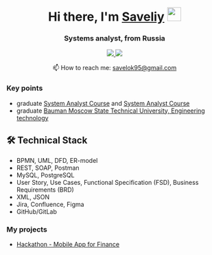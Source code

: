 <head>
   <meta charset="utf-8">

   <h1 align="center">Hi there, I'm <a href="https://www.linkedin.com/in/savely-kozhaev/">Saveliy</a> 
   <img src="https://github.com/blackcater/blackcater/raw/main/images/Hi.gif" height="32"/></h1>
   <h3 align="center">Systems analyst,  from Russia </h3>

   <p align='center'>
   <a href="https://www.linkedin.com/in/savely-kozhaev/" target="_blank">
       <img src="https://img.shields.io/badge/linkedin-%230077B5.svg?&style=for-the-badge&logo=linkedin&logoColor=white"/>
   </a>
   <a href="https://t.me/savelok">
       <img src="https://img.shields.io/badge/Telegram-2CA5E0?style=for-the-badge&logo=telegram&logoColor=white"/>
   </a>
   <p align='center'>
   📫 How to reach me: <a href='mailto:savelok95@gmail.com'>savelok95@gmail.com</a>
   </p>
</head>

### Key points
*   graduate  [System Analyst Course](https://github.com/Savelok/Resume/blob/main/Systems%20analyst%20diploma.jpg) and [System Analyst Course](https://github.com/Savelok/Resume/blob/main/certificate.pdf)
*   graduate [Bauman Moscow State Technical University, Engineering technology](https://bmstu.ru/faculty/mt)

## 🛠 Technical Stack
*   BPMN, UML, DFD, ER-model
*   REST, SOAP, Postman
*   MySQL, PostgreSQL
*   User Story, Use Cases, Functional Specification (FSD), Business Requirements (BRD)
*   XML, JSON
*   Jira, Confluence, Figma
*   GitHub/GitLab

### My projects

* [Hackathon - Mobile App for Finance](https://github.com/Savelok/Resume/tree/main/Hackathon%20-%20Mobile%20App%20for%20Finance)


<div align="center" style="margin: 40px 0">
   <img src="https://komarev.com/ghpvc/?username=Savelok&style=flat-square&color=blue" alt=""/>
   </a>
</div>

